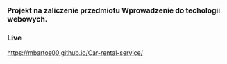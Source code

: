 ### Projekt na zaliczenie przedmiotu Wprowadzenie do techologii webowych.
### Live 
https://mbartos00.github.io/Car-rental-service/
